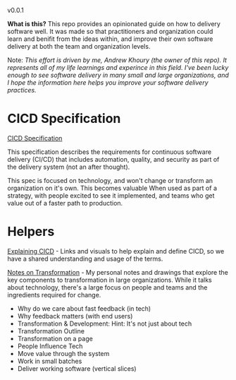 v0.0.1

**What is this?** This repo provides an opinionated guide on how to delivery software well. It was made so that practitioners and organization could learn and benifit from the ideas within, and improve their own software delivery at both the team and organization levels. 

Note: *This effort is driven by me, Andrew Khoury (the owner of this repo). It represents all of my life learnings and experince in this field. I've been lucky enough to see software delivery in many small and large organizations, and I hope the information here helps you improve your software delivery practices.*

# CICD Specification

[CICD Specification](cicd-spec.md)

This specification describes the requirements for continuous software delivery (CI/CD) that includes automation, quality, and security as part of the delivery system (not an after thought).

This spec is focused on technology, and won't change or transform an organization on it's own. This becomes valuable When used as part of a strategy, with people excited to see it implemented, and teams who get value out of a faster path to production.

# Helpers

[Explaining CICD](docs/cicd.md) - Links and visuals to help explain and define CICD, so we have a shared understanding and usage of the terms.

[Notes on Transformation](docs/transformation.md) - My personal notes and drawings that explore the key components to transformation in large organizations. While it talks about technology, there's a large focus on people and teams and the ingredients required for change.

- Why do we care about fast feedback (in tech)
- Why feedback matters (with end users)
- Transformation & Development: Hint: It's not just about tech
- Transformation Outline
- Transformation on a page
- People Influence Tech
- Move value through the system
- Work in small batches
- Deliver working software (vertical slices)

